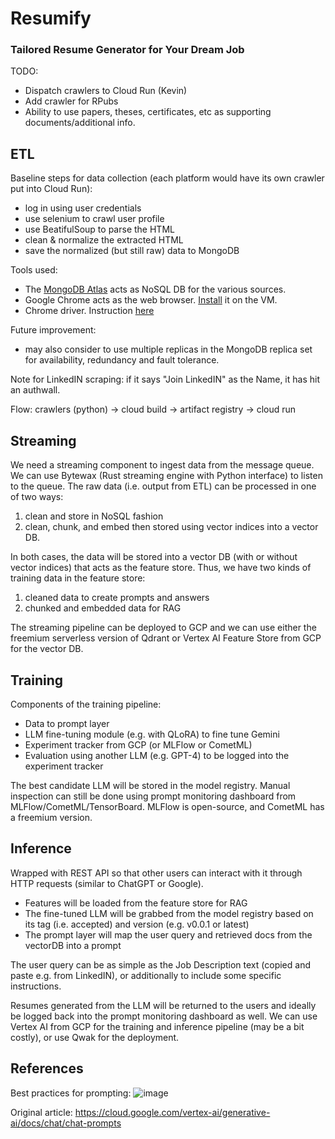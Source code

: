 # Resumify
### Tailored Resume Generator for Your Dream Job

TODO: 
- Dispatch crawlers to Cloud Run (Kevin)
- Add crawler for RPubs
- Ability to use papers, theses, certificates, etc as supporting documents/additional info.

## ETL

Baseline steps for data collection (each platform would have its own crawler put into Cloud Run):
- log in using user credentials
- use selenium to crawl user profile
- use BeatifulSoup to parse the HTML
- clean & normalize the extracted HTML
- save the normalized (but still raw) data to MongoDB

Tools used:
- The [MongoDB Atlas](https://cloud.mongodb.com/v2/660abf1ce806e029b03e3496#/overview) acts as NoSQL DB for the various sources.
- Google Chrome acts as the web browser. [Install](https://askubuntu.com/questions/1461513/help-with-installing-the-chrome-web-browser-22-04-2-lts) it on the VM.
- Chrome driver. Instruction [here](https://skolo.online/documents/webscrapping/#step-2-install-chromedriver)

Future improvement:
- may also consider to use multiple replicas in the MongoDB replica set for availability, redundancy and fault tolerance. 

Note for LinkedIN scraping: if it says "Join LinkedIN" as the Name, it has hit an authwall.

Flow: crawlers (python) -> cloud build -> artifact registry -> cloud run

## Streaming

We need a streaming component to ingest data from the message queue. We can use Bytewax (Rust streaming engine with Python interface) to listen to the queue. The raw data (i.e. output from ETL) can be processed in one of two ways:
1. clean and store in NoSQL fashion
2. clean, chunk, and embed then stored using vector indices into a vector DB.

In both cases, the data will be stored into a vector DB (with or without vector indices) that acts as the feature store. Thus, we have two kinds of training data in the feature store:
1. cleaned data to create prompts and answers
2. chunked and embedded data for RAG

The streaming pipeline can be deployed to GCP and we can use either the freemium serverless version of Qdrant or Vertex AI Feature Store from GCP for the vector DB.

## Training

Components of the training pipeline:
- Data to prompt layer
- LLM fine-tuning module (e.g. with QLoRA) to fine tune Gemini
- Experiment tracker from GCP (or MLFlow or CometML)
- Evaluation using another LLM (e.g. GPT-4) to be logged into the experiment tracker

The best candidate LLM will be stored in the model registry. Manual inspection can still be done using prompt monitoring dashboard from MLFlow/CometML/TensorBoard. MLFlow is open-source, and CometML has a freemium version.

## Inference

Wrapped with REST API so that other users can interact with it through HTTP requests (similar to ChatGPT or Google).
- Features will be loaded from the feature store for RAG
- The fine-tuned LLM will be grabbed from the model registry based on its tag (i.e. accepted) and version (e.g. v0.0.1 or latest)
- The prompt layer will map the user query and retrieved docs from the vectorDB into a prompt

The user query can be as simple as the Job Description text (copied and paste e.g. from LinkedIN), or additionally to include some specific instructions.

Resumes generated from the LLM will be returned to the users and ideally be logged back into the prompt monitoring dashboard as well. We can use Vertex AI from GCP for the training and inference pipeline (may be a bit costly), or use Qwak for the deployment.

## References

Best practices for prompting:
![image](https://github.com/Physicist91/resume/assets/4892798/4df43460-d9cd-41df-8f59-0dfdcf2f9af4)

Original article: https://cloud.google.com/vertex-ai/generative-ai/docs/chat/chat-prompts
